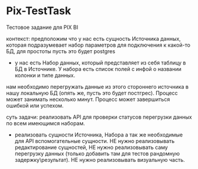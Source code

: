 # Pix-TestTask
Тестовое задание для  PIX BI

контекст:
предположим что у нас есть сущность Источника данных, 
которая подразумевает набор параметров для подключения к какой-то БД, 
для простоты пусть это будет postgres
+ у нас есть Набор данных, который представляет из себя таблицу в БД в Источнике. 
У набора есть список полей с инфой о названии колонки и типе данных.

нам необходимо перегружать данные из этого стороннего источника в нашу локальную БД (опять же, пусть это будет постгрес). 
Процесс может занимать несколько минут. Процесс может завершиться ошибкой или успехом.

суть задачи:  реализовать API для проверки статусов перегрузки данных по всем имеющимся наборам.
+ реализовать сущности Источника, Набора а так же необходимые для API вспомогательные сущности.
НЕ нужно реализовывать редактирование сущностей, 
НЕ нужно реализовывать саму перегрузку данных (только добавить там для тестов рандомную задержку\результат). 
НЕ нужно реализовывать визуальную часть.

